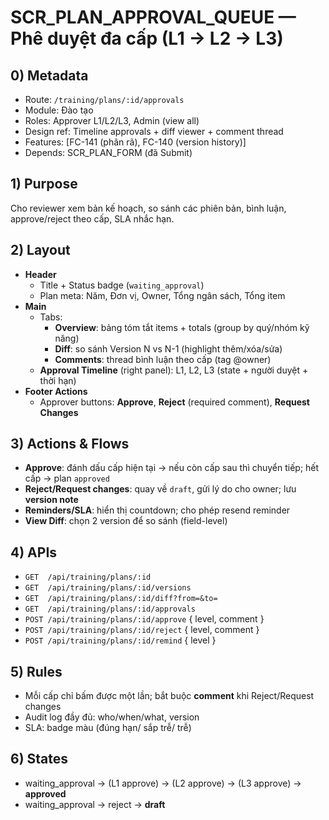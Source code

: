 # SCR_PLAN_APPROVAL_QUEUE — Phê duyệt đa cấp (L1 → L2 → L3)

## 0) Metadata
- Route: `/training/plans/:id/approvals`
- Module: Đào tạo
- Roles: Approver L1/L2/L3, Admin (view all)
- Design ref: Timeline approvals + diff viewer + comment thread
- Features: [FC-141 (phân rã), FC-140 (version history)]
- Depends: SCR_PLAN_FORM (đã Submit)

## 1) Purpose
Cho reviewer xem bản kế hoạch, so sánh các phiên bản, bình luận, approve/reject theo cấp, SLA nhắc hạn.

## 2) Layout
- **Header**
  - Title + Status badge (`waiting_approval`)
  - Plan meta: Năm, Đơn vị, Owner, Tổng ngân sách, Tổng item
- **Main**
  - Tabs:
    - **Overview**: bảng tóm tắt items + totals (group by quý/nhóm kỹ năng)
    - **Diff**: so sánh Version N vs N-1 (highlight thêm/xóa/sửa)
    - **Comments**: thread bình luận theo cấp (tag @owner)
  - **Approval Timeline** (right panel): L1, L2, L3 (state + người duyệt + thời hạn)
- **Footer Actions**
  - Approver buttons: **Approve**, **Reject** (required comment), **Request Changes**

## 3) Actions & Flows
- **Approve**: đánh dấu cấp hiện tại → nếu còn cấp sau thì chuyển tiếp; hết cấp → plan `approved`
- **Reject/Request changes**: quay về `draft`, gửi lý do cho owner; lưu **version note**
- **Reminders/SLA**: hiển thị countdown; cho phép resend reminder
- **View Diff**: chọn 2 version để so sánh (field-level)

## 4) APIs
- `GET  /api/training/plans/:id`
- `GET  /api/training/plans/:id/versions`
- `GET  /api/training/plans/:id/diff?from=&to=`
- `GET  /api/training/plans/:id/approvals`
- `POST /api/training/plans/:id/approve` { level, comment }
- `POST /api/training/plans/:id/reject` { level, comment }
- `POST /api/training/plans/:id/remind`  { level }

## 5) Rules
- Mỗi cấp chỉ bấm được một lần; bắt buộc **comment** khi Reject/Request changes
- Audit log đầy đủ: who/when/what, version
- SLA: badge màu (đúng hạn/ sắp trễ/ trễ)

## 6) States
- waiting_approval → (L1 approve) → (L2 approve) → (L3 approve) → **approved**
- waiting_approval → reject → **draft**

